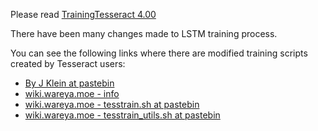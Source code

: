 Please read [TrainingTesseract 4.00](https://github.com/tesseract-ocr/tesseract/wiki/TrainingTesseract-4.00) 

There have been many changes made to LSTM training process.

You can see the following links where there are modified training scripts created by Tesseract users:

* [By J Klein at pastebin](https://pastebin.com/gNLvXkiM)
* [wiki.wareya.moe - info](http://wiki.wareya.moe/Tesseract)
* [wiki.wareya.moe - tesstrain.sh at pastebin](https://pastebin.com/cD5wctUG)
* [wiki.wareya.moe - tesstrain_utils.sh at pastebin](https://pastebin.com/TfqJUxSR)